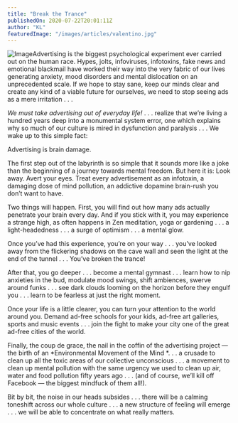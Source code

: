 ```yaml
---
title: "Break the Trance"
publishedOn: 2020-07-22T20:01:11Z
author: "KL"
featuredImage: "/images/articles/valentino.jpg"
---
```


![Image](/images/articles/valentino.jpg)Advertising is the biggest psychological experiment ever carried out on the human race. Hypes, jolts, infoviruses, infotoxins, fake news and emotional blackmail have worked their way into the very fabric of our lives generating anxiety, mood disorders and mental dislocation on an unprecedented scale. If we hope to stay sane, keep our minds clear and create any kind of a viable future for ourselves, we need to stop seeing ads as a mere irritation . . .

*We must take advertising out of everyday life!* . . . realize that we’re living a hundred years deep into a monumental system error, one which explains why so much of our culture is mired in dysfunction and paralysis . . . We wake up to this simple fact:

Advertising is brain damage.

The first step out of the labyrinth is so simple that it sounds more like a joke than the beginning of a journey towards mental freedom. But here it is: Look away. Avert your eyes. Treat every advertisement as an infotoxin, a damaging dose of mind pollution, an addictive dopamine brain-rush you don’t want to have.

Two things will happen. First, you will find out how many ads actually penetrate your brain every day. And if you stick with it, you may experience a strange high, as often happens in Zen meditation, yoga or gardening . . . a light-headedness . . . a surge of optimism . . . a mental glow.

Once you’ve had this experience, you’re on your way . . . you’ve looked away from the flickering shadows on the cave wall and seen the light at the end of the tunnel . . . You’ve broken the trance!

After that, you go deeper . . . become a mental gymnast . . . learn how to nip anxieties in the bud, modulate mood swings, shift ambiences, swerve around funks . . . see dark clouds looming on the horizon before they engulf you . . . learn to be fearless at just the right moment.

Once your life is a little clearer, you can turn your attention to the world around you. Demand ad-free schools for your kids, ad-free art galleries, sports and music events . . . join the fight to make your city one of the great ad-free cities of the world.

Finally, the coup de grace, the nail in the coffin of the advertising project — the birth of an *Environmental Movement of the Mind *. . . a crusade to clean up all the toxic areas of our collective unconscious . . . a movement to clean up mental pollution with the same urgency we used to clean up air, water and food pollution fifty years ago . . . (and of course, we’ll kill off Facebook — the biggest mindfuck of them all!).

Bit by bit, the noise in our heads subsides . . . there will be a calming toneshift across our whole culture . . .
a new structure of feeling will emerge . . . we will be able to concentrate on what really matters.
